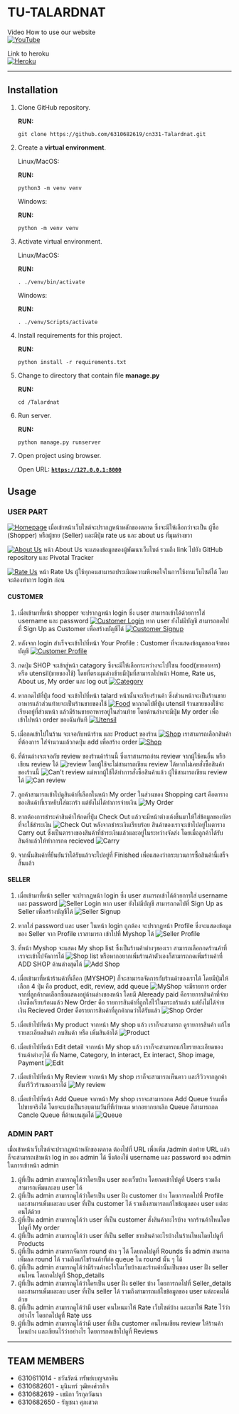 # TU-TALARDNAT

Video How to use our website<br>
[![YouTube](https://img.shields.io/badge/YouTube-%23FF0000.svg?style=for-the-badge&logo=YouTube&logoColor=white)](https://www.youtube.com/watch?v=DJVMMIAhhWY)

Link to heroku<br>
[![Heroku](https://img.shields.io/badge/heroku-%23430098.svg?style=for-the-badge&logo=heroku&logoColor=white)](https://tu-talardnat.herokuapp.com/)

-------
## Installation

1. Clone GitHub repository.

    **RUN:**
    ```console
    git clone https://github.com/6310682619/cn331-Talardnat.git
    ```

2. Create a **virtual environment**.

    Linux/MacOS:

   **RUN:**

   ```console
   python3 -m venv venv
   ```

   Windows:

   **RUN:**

   ```console
   python -m venv venv
   ```

3. Activate virtual environment.

    Linux/MacOS:

   **RUN:**

   ```console
   . ./venv/bin/activate
   ```

   Windows:

   **RUN:**

   ```console
   . ./venv/Scripts/activate
   ```

4. Install requirements for this project.

   **RUN:**

    ```console
    python install -r requirements.txt
    ```
5. Change to directory that contain file **manage.py**

    **RUN:**

    ```console
    cd /Talardnat
    ```

6. Run server.

    **RUN:**

    ```console
    python manage.py runserver
    ```

7. Open project using browser.

   Open URL: [**`https://127.0.0.1:8000`**](https://127.0.0.1:8000)


## Usage
### **USER PART**

[![Homepage](Talardnat/images/2022-11-26.png)](Talardnat/images/2022-11-26.png)
เมื่อเข้าหน้าเว็บไซต์จะปรากฏหน้าหลักของตลาด ซึ่งจะมีให้เลือกว่าจะเป็น ผู้ซื้อ (Shopper) หรือผู้ขาย (Seller) และมีปุ่ม rate us และ about us ที่มุมล่างขวา

[![About Us](Talardnat/images/about.png)](Talardnat/images/about.png)
หน้า About Us จะแสดงข้อมูลของผู้พัฒนาเว็บไซต์ รวมถึง link ไปยัง GitHub repository และ Pivotal Tracker

[![Rate Us](Talardnat/images/rate.png)](Talardnat/images/rate.png)
หน้า Rate Us ผู้ใช้ทุกคนสามารถประเมิณความพึงพอใจในการใช้งานเว็บไซต์ได้ โดยจะต้องทำการ login ก่อน


#### CUSTOMER
1. เมื่อเข้ามาที่หน้า shopper จะปรากฏหน้า login ซึ่ง user สามารถเข้าได้ด้วยการใส่ username และ password
[![Customer Login](Talardnat/images/cuslog.png)](Talardnat/images/cuslog.png)
หาก user ยังไม่มีบัญชี สามารถกดไปที่ Sign Up as Customer เพื่อสร้างบัญชีได้
[![Customer Signup](Talardnat/images/cussign.png)](Talardnat/images/cussign.png)

2. หลังจาก login สำเร็จจะเข้าไปที่หน้า Your Profile : Customer ที่จะแสดงข้อมูลของเจ้าของบัญชี
[![Customer Profile](Talardnat/images/cuspro.png)](Talardnat/images/cuspro.png)

3. กดปุ่ม SHOP จะเข้าสู่หน้า catagory ซึ่งจะมีให้เลือกระหว่างจะไปโซน food(ขายอาหาร) หรือ utensil(ขายของใช้) โดยที่ตรงมุมล่างซ้ายมีปุ่มที่สามารถไปหน้า Home, Rate us, About us, My order และ log out
[![Category](Talardnat/images/category.png)](Talardnat/images/category.png)

4. หากกดไปที่ปุ่ม food จะเข้าไปที่หน้า talard หน้านั้นจะเรียงร้านค้า ซึ่งส่วนหน้าจะเป็นร้านขายอาหารแล้วส่วนท้ายจะเป็นร้านขายของใช้ 
[![Food](Talardnat/images/food.png)](Talardnat/images/food.png)
หากกดไปที่ปุ่ม utensil ร้านขายของใช้จะเรียงอยู่ที่ส่วนหน้า แล้วมีร้านขายอาหารอยู่ในส่วนท้าย
โดยด้านล่างจะมีปุ่ม My order เพื่อเข้าไปหน้า order ของฉันทันที
[![Utensil](Talardnat/images/uten.png)](Talardnat/images/uten.png)

5. เมื่อกดเข้าไปในร้าน จะเจอกับหน้าร้าน และ Product ของร้าน 
[![Shop](Talardnat/images/shop.png)](Talardnat/images/shop.png)
เราสามารถเลือกสินค้าที่ต้องการ ใส่จำนวนแล้วกดปุ่ม add เพื่อสร้าง order
[![Shop](Talardnat/images/shop2.png)](Talardnat/images/shop2.png)
 
6. ที่ด้านล่างจะเจอกับ review ของร้านค้าร้านนี้ ซึ่งเราสามารถอ่าน review จากผู้ใช้คนอื่น หรือเขียน review ได้
![review](Talardnat/images/rev1.png)
โดยผู้ใช้จะไม่สามารถเขียน review ได้หากไม่เคยสั่งซื้อสินค้าของร้านนี้
![Can't review](Talardnat/images/notre.png)
 แต่หากผู้ใช้ได้ทำการสั่งซื้อสินค้าแล้ว ผู้ใช้สามารถเขียน review ได้ 
![Can review](Talardnat/images/rev.png)

7. ลูกค้าสามารถเข้าไปดูสินค้าที่เลือกในหน้า My order ในส่วนของ Shopping cart คือตารางของสินค้าที่เราหยิบใส่ตะกร้า แต่ยังไม่ได้ทำการจ่ายเงิน
![My Order](Talardnat/images/order.png)
8. หากต้องการชำระค่าสินค้าให้กดที่ปุ่ม Check Out แล้วจะมีหน้าต่างเด้งขึ้นมาให้ใส่ข้อมูลของบัตรที่จะใช้ชำระเงิน
![Check Out](Talardnat/images/check.png)
หลังจากชำระเงินเรียบร้อย สินค้าของเราจะเข้าไปอยู่ในตาราง Carry out ซึ่งเป็นตารางของสินค้าที่ชำระเงินแล้วและอยู่ในระหว่างจัดส่ง โดยเมื่อลูกค้าได้รับสินค้าแล้วให้ทำการกด recieved
![Carry](Talardnat/images/carry.png)
9. จากนั้นสินค้าที่ยืนยันว่าได้รับแล้วจะไปอยู่ที่ Finished เพื่อแสดงว่ากระบวนการซื้อสินค้านี้เสร็จสิ้นแล้ว


#### SELLER

1. เมื่อเข้ามาที่หน้า seller จะปรากฏหน้า login ซึ่ง user สามารถเข้าได้ด้วยการใส่ username และ password
![Seller Login](Talardnat/images/sellog.png)
หาก user ยังไม่มีบัญชี สามารถกดไปที่ Sign Up as Seller เพื่อสร้างบัญชีได้
![Seller Signup](Talardnat/images/selsign.png)

2. หากใส่ password และ user ในหน้า login ถูกต้อง จะปรากฎหน้า Profile ซึ่งจะแสดงข้อมูลของ Seller จาก Profile เราสามารถ เข้าไปที่ Myshop ได้
![Seller Profile](Talardnat/images/selpro.png)

3. ที่หน้า Myshop จะแสดง My shop list ซึ่งเป็นร้านค้าต่างๆของเรา สามารถเลือกกดร้านค้าที่เราจะเข้าไปจัดการได้
![Shop list](Talardnat/images/slist.png)
หรือหากอยากเพิ่มร้านค้าตัวเองก็สามารถกดเพิ่มร้านค้าที่ ADD SHOP ด้านล่างสุดได้
![Add Shop](Talardnat/images/adds.png)

4. เมื่อเข้ามาที่หน้าร้านค้าที่เลือก (MYSHOP) ก็จะสามารถจัดการกับร้านค้าของเราได้ โดยมีปุ่มให้เลือก 4 ปุ่ม คือ product, edit, review, add queue
![MyShop](Talardnat/images/bear.png)
 จะมีรายการ order จากที่ลูกค้ากดเลือกซื้อแสดงอยู่ด้านล่างของหน้า โดยมี
Aleready paid คือรายการสินค้าที่จ่ายเงินซื้อเรียบร้อนแล้ว
New Order คือ รายการสินค้าที่ถูกใส่ไว้ในตระกร้าแล้ว แต่ยังไม่ได้จ่ายเงิน
Recieved Order คือรายการสินค้าที่ลูกค้ากดว่าได้รับแล้ว
![Shop Order](Talardnat/images/ors.png)

5. เมื่อเข้าไปที่หน้า My product จากหน้า My shop แล้ว เราก็จะสามารถ ดูรายการสินค้า แก้ไขรายละเอียดสินค้า ลบสินค้า หรือ เพิ่มสินค้าได้
![Product](Talardnat/images/prod.png)

6. เมื่อเข้าไปที่หน้า Edit detail จากหน้า My shop แล้ว เราก็จะสามารถแก้ไขรายละเอียดของร้านค้าต่างๆได้ ทั้ง Name, Category, In interact, Ex interact, Shop image, Payment
![Edit](Talardnat/images/edit.png)

7. เมื่อเข้าไปที่หน้า My Review จากหน้า My shop เราก็จะสามารถเห็นดาว และรีวิวจากลูกค้าที่มารีวิวร้านของเราได้
![My review](Talardnat/images/mrev.png)

8. เมื่อเข้าไปที่หน้า Add Queue จากหน้า My shop เราจะสามารถกด Add Queue ร้านเพื่อไปขายจริงได้ โดยจะแบ่งเป็นรอบตามวันที่ที่กำหนด หากอยากยกเลิก Queue ก็สามารถกด Cancle Queue ที่ด้านบนสุดได้
![Queue](Talardnat/images/queue.png)

### **ADMIN PART**
เมื่อเข้าหน้าเว็บไซต์จะปรากฏหน้าหลักของตลาด ต้องไปที่ URL เพื่อเพิ่ม /admin ต่อท้าย URL แล้วก็จะสามารถเข้าหน้า log in ของ admin ได้ ซึ่งต้องใช้ username และ password ของ admin ในการเข้าหน้า admin
1. ผู้ที่เป็น admin สามารถดูได้ว่าใครเป็น user ของเว็บบ้าง โดยกดเข้าไปดูที่ Users รวมถึงสามารถเพิ่มและลบ user ได้
2. ผู้ที่เป็น admin สามารถดูได้ว่าใครเป็น user ฝั่ง customer บ้าง โดยการกดไปที่ Profile และสามารเพิ่มและลบ user ที่เป็น customer ได้ รวมถึงสามารถแก้ไขข้อมูลของ user แต่ละคนได้ด้วย
3. ผู้ที่เป็น admin สามารถดูได้ว่า user ที่เป็น customer สั่งสินค้าอะไรบ้าง จากร้านค้าไหนโดยไปดูที่ My order
4. ผู้ที่เป็น admin สามารถดูได้ว่า user ที่เป็น seller ขายสินค้าอะไรบ้างในร้านไหนโดยไปดูที่ Products
5. ผู้ที่เป็น admin สามารถจัดการ round ต่าง ๆ ได้ โดยกดไปดูที่ Rounds ซึ่ง admin สามารถเพิ่มลด round ได้ รวมถึงแก้ไขร้านค้าที่ต่อ queue ใน round นั้น ๆ ได้
6. ผู้ที่เป็น admin สามารถดูได้ว่ามีร้านค้าอะไรในเว็บบ้างและร้านค้านั้นเป็นของ user ฝั่ง seller คนไหน โดยกดไปดูที่ Shop_details
7. ผู้ที่เป็น admin สามารถดูได้ว่าใครเป็น user ฝั่ง seller บ้าง โดยการกดไปที่ Seller_details และสามารเพิ่มและลบ user ที่เป็น seller ได้ รวมถึงสามารถแก้ไขข้อมูลของ user แต่ละคนได้ด้วย
8. ผู้ที่เป็น admin สามารถดูได้ว่ามี user คนไหนมาให้ Rate เว็บไซต์บ้าง และเขาให้ Rate ไว้ว่าอย่างไร โดยกดไปดูที่ Rate uss
9. ผู้ที่เป็น admin สามารถดูได้ว่ามี user ที่เป็น customer คนไหนเขียน review ให้ร้านค้าไหนบ้าง และเขียนไว้ว่าอย่างไร โดยการกดเข้าไปดูที่ Reviews


-----
## TEAM MEMBERS

- 6310611014 - ชวันรัตน์ ทรัพย์เบญจภาคิน
- 6310682601 - มุนินทร์ วุฒิพงศ์วรกิจ
- 6310682619 - เขมิกา วีรกุลวัฒนา
- 6310682650 - รัญชนา ศุภเสวต
